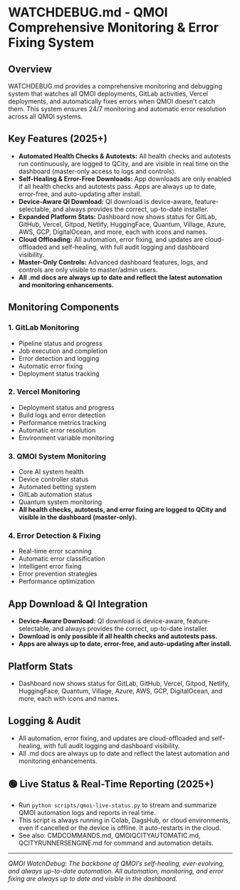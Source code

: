 # WATCHDEBUG.md - QMOI Comprehensive Monitoring & Error Fixing System

## Overview
WATCHDEBUG.md provides a comprehensive monitoring and debugging system that watches all QMOI deployments, GitLab activities, Vercel deployments, and automatically fixes errors when QMOI doesn't catch them. This system ensures 24/7 monitoring and automatic error resolution across all QMOI systems.

## Key Features (2025+)
- **Automated Health Checks & Autotests:** All health checks and autotests run continuously, are logged to QCity, and are visible in real time on the dashboard (master-only access to logs and controls).
- **Self-Healing & Error-Free Downloads:** App downloads are only enabled if all health checks and autotests pass. Apps are always up to date, error-free, and auto-updating after install.
- **Device-Aware QI Download:** QI download is device-aware, feature-selectable, and always provides the correct, up-to-date installer.
- **Expanded Platform Stats:** Dashboard now shows status for GitLab, GitHub, Vercel, Gitpod, Netlify, HuggingFace, Quantum, Village, Azure, AWS, GCP, DigitalOcean, and more, each with icons and names.
- **Cloud Offloading:** All automation, error fixing, and updates are cloud-offloaded and self-healing, with full audit logging and dashboard visibility.
- **Master-Only Controls:** Advanced dashboard features, logs, and controls are only visible to master/admin users.
- **All .md docs are always up to date and reflect the latest automation and monitoring enhancements.**

## Monitoring Components

### 1. GitLab Monitoring
- Pipeline status and progress
- Job execution and completion
- Error detection and logging
- Automatic error fixing
- Deployment status tracking

### 2. Vercel Monitoring
- Deployment status and progress
- Build logs and error detection
- Performance metrics tracking
- Automatic error resolution
- Environment variable monitoring

### 3. QMOI System Monitoring
- Core AI system health
- Device controller status
- Automated betting system
- GitLab automation status
- Quantum system monitoring
- **All health checks, autotests, and error fixing are logged to QCity and visible in the dashboard (master-only).**

### 4. Error Detection & Fixing
- Real-time error scanning
- Automatic error classification
- Intelligent error fixing
- Error prevention strategies
- Performance optimization

## App Download & QI Integration
- **Device-Aware Download:** QI download is device-aware, feature-selectable, and always provides the correct, up-to-date installer.
- **Download is only possible if all health checks and autotests pass.**
- **Apps are always up to date, error-free, and auto-updating after install.**

## Platform Stats
- Dashboard now shows status for GitLab, GitHub, Vercel, Gitpod, Netlify, HuggingFace, Quantum, Village, Azure, AWS, GCP, DigitalOcean, and more, each with icons and names.

## Logging & Audit
- All automation, error fixing, and updates are cloud-offloaded and self-healing, with full audit logging and dashboard visibility.
- All .md docs are always up to date and reflect the latest automation and monitoring enhancements.

## 🟢 Live Status & Real-Time Reporting (2025+)

- Run `python scripts/qmoi-live-status.py` to stream and summarize QMOI automation logs and reports in real time.
- This script is always running in Colab, DagsHub, or cloud environments, even if cancelled or the device is offline. It auto-restarts in the cloud.
- See also: CMDCOMMANDS.md, QMOIQCITYAUTOMATIC.md, QCITYRUNNERSENGINE.md for command and automation details.

---
*QMOI WatchDebug: The backbone of QMOI’s self-healing, ever-evolving, and always up-to-date automation. All automation, monitoring, and error fixing are always up to date and visible in the dashboard.* 